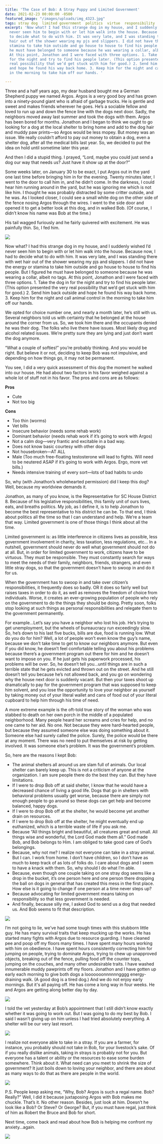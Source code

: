 ```yaml
---
title: 'The Case of Bob: A Stray Puppy and Limited Government'
date: 2021-02-23 00:00:00 -0500
featured_image: "/images/uploads/img_4323.jpg"
tags: stray dog  limited government  politics  virtue  responsibility
excerpt: 'Now what? I had this strange dog in my house, and I suddenly wished I’d
  never seen him to begin with or let him walk into the house. Because now, I had
  to decide what to do with him. It was very late, and I was standing there with wet
  hair out of the shower wearing my pjs and slippers. I did not have the energy or
  stamina to take him outside and go house to house to find his people. But I figured
  he must have belonged to someone because he was wearing a collar, albeit no tags.
  At this point, Jonathon and I were faced with three options. 1. Take the dog in
  for the night and try to find his people later. (This option presented the very
  real possibility that we’d get stuck with him for good.) 2. Send him back outside
  and hope he found his way back home. 3. Keep him for the night and call animal control
  in the morning to take him off our hands. '

---
```

Three and a half years ago, my dear husband bought me a German Shepherd puppy we named Argos. Argos is a very good boy and has grown into a ninety-pound giant who is afraid of garbage trucks. He is gentle and sweet and makes friends wherever he goes. He’s a sociable fellow and loved to run up and down the fence line with the dogs next door. Sadly, the neighbors moved away last summer and took the dogs with them. Argos has been bored for months. Jonathon and I began to think we ought to go looking for a dog at the local shelter to bring home and add to the dog hair and muddy paw prints—so Argos would be less mopey. But money was an issue. We really couldn’t afford to pay out money to obtain a dog, even a shelter dog, after all the medical bills last year. So, we decided to put the idea on hold until sometime later this year.

And then I did a stupid thing. I prayed, “Lord, maybe you could just send a dog our way that needs us? Just have it show up at the door?”

Some weeks later, on January 30 to be exact, I put Argos out in the yard one last time before bringing him in for the evening. Twenty minutes later, I went to the door to call him in, and he didn’t come. In the darkness, I could hear him running around in the yard, but he was ignoring me which is not like him. I thought he was probably distracted by some critter outside, and he was. As I looked closer, I could see a small white dog on the other side of the fence nosing Argos through the wires. I went to the side door and opened it to get a better look at this dog, and in walked Bob. (Of course, I didn’t know his name was Bob at the time.)

His tail wagged furiously and he fairly quivered with excitement. He was painfully thin. So, I fed him.

![](/images/uploads/bob-eating.jpg)

Now what? I had this strange dog in my house, and I suddenly wished I’d never seen him to begin with or let him walk into the house. Because now, I had to decide what to do with him. It was very late, and I was standing there with wet hair out of the shower wearing my pjs and slippers. I did not have the energy or stamina to take him outside and go house to house to find his people. But I figured he must have belonged to someone because he was wearing a collar, albeit no tags. At this point, Jonathon and I were faced with three options. 1. Take the dog in for the night and try to find his people later. (This option presented the very real possibility that we’d get stuck with him for good.) 2. Send him back outside and hope he found his way back home. 3. Keep him for the night and call animal control in the morning to take him off our hands.

We opted for choice number one, and nearly a month later, he’s still with us. Several neighbors told us with certainty that he belonged at the house around the corner from us. So, we took him there and the occupants denied he was their dog. The folks who live there have issues. Most likely drug and alcohol related issues. We’re pretty sure they are lying and just don’t want the dog anymore.

“What a couple of softies!” you’re probably thinking. And you would be right. But believe it or not, deciding to keep Bob was not impulsive, and depending on how things go, it may not be permanent.

You see, I did a very quick assessment of this dog the moment he walked into our house. He had about two factors in his favor weighed against a whole lot of stuff not in his favor. The pros and cons are as follows:

**Pros**

* Cute
* Not too big

**Cons**

* Too thin (worms)
* Vet bills
* Insecure behavior (needs some rehab work)
* Dominant behavior (needs rehab work if it’s going to work with Argos)
* Not a calm dog—very frantic and excitable in a bad way.
* Does not know basic courtesy with other dogs
* Not housebroken—AT ALL
* Male (Too much free-floating testosterone will lead to fights. Will need to be neutered ASAP if it’s going to work with Argos. Ergo, more vet bills.)
* Needs intensive training of every sort—lots of bad habits to undo

So, why (with Jonathon’s wholehearted permission) did I keep this dog? Well, because my worldview demands it.

Jonathon, as many of you know, is the Representative for SC House District 8. Because of his legislative responsibilities, this family unit of ours lives, eats, and breaths politics. My job, as I define it, is to help Jonathon to become the best representative to his district he can be. To that end, I think about politics all the time so that I can understand and help. We’re a team that way. Limited government is one of those things I think about all the time.

Limited government is: as little interference in citizens lives as possible, less government involvement in charity, less taxation, less regulations, etc… In a nutshell, government should never do well what government should not do at all. But, in order for limited government to work, citizens have to be virtuous. They must be responsible. They must constantly search for ways to meet the needs of their family, neighbors, friends, strangers, and even little stray dogs, so that the government doesn’t have to swoop in and do it for us.

When the government has to swoop in and take over citizen’s responsibilities, it frequently does so badly. OR it does so fairly well but raises taxes in order to do it, as well as removes the freedom of choice from individuals. Worse, it creates an ever-growing population of people who rely on the government to do the things they should be doing. Pretty soon, folks stop looking at such things as personal responsibilities and relegate them to the government permanently.

For example…Let’s say you have a neighbor who lost his job. He’s trying to get unemployment, but the wheels of bureaucracy run exceedingly slow. So, he’s down to his last five bucks, bills are due, food is running low. What do you do for him? Well, a lot of people won’t even know the guy’s name, because we don’t take time to get to know our neighbors anymore. But even if you did know, he doesn’t feel comfortable telling you about his problems because there’s a government program out there for him and he doesn’t want to impose on you. If he just gets his paperwork processed, his problems will be over. So, he doesn’t tell you…until things are in such a terrible state that he gets evicted and thrown out on the street. And he still doesn’t tell you because he’s not allowed back, and you go on wondering why the house next door is suddenly vacant. But then your taxes shoot up dramatically to pay for the government program that was supposed to keep him solvent, and you lose the opportunity to love your neighbor as yourself by taking money out of your literal wallet and cans of food out of your literal cupboard to help him through his time of need.

A more extreme example is the oft-told true story of the woman who was stabbed to death on her own porch in the middle of a populated neighborhood. Many people heard her screams and cries for help, and no one came to her aid. No one. Not because they were hard-hearted people, but because they assumed someone else was doing something about it. Someone else had surely called the police. Surely, the police would be there at any moment. There was no need to put themselves at risk by getting involved. It was someone else’s problem. It was the government’s problem.

So, here are the reasons I kept Bob:

* The animal shelters all around us are slam full of animals. Our local shelter can barely keep up. This is not a criticism of anyone at the organization. I am sure people there do the best they can. But they have limitations.
* If I were to drop Bob off at said shelter, I know that he would have a decreased chance of living a good life. Dogs that go in shelters with behavioral problems usually get worse, because there are simply not enough people to go around so these dogs can get help and become balanced, happy dogs.
* If I were to drop Bob off at the shelter, he would become yet another drain on resources.
* If I were to drop Bob off at the shelter, he might eventually end up euthanized, which is a terrible waste of life if you ask me.
* Because “All things bright and beautiful, all creatures great and small. All things wise and wonderful, the Lord God made them all.” God made Bob, and Bob belongs to Him. I am obliged to take good care of God’s belongings.
* Because, why not me? I realize not everyone can take in a stray animal. But I can. I work from home. I don’t have children, so I don’t have as much to keep track of as lots of folks do. I care about dogs and I seem to have a knack with them. So, why should I do what I’m able.
* Because, even though one couple taking on one stray dog seems like a drop in the bucket, it’s one person here and one person there dropping the ball on dogs in general that has created this mess in the first place. How else is it going to change if one person at a time never steps up?
* Because advocating for limited government means taking on responsibility so that less government is needed.
* And finally, because silly me, I asked God to send us a dog that needed us. And Bob seems to fit that description.

![](/images/uploads/img_4329.jpg)

I’m not going to lie, we’ve had some tough times with this stubborn little guy. He has many survival traits that keep mucking up the works. He has started many fights with Argos due to resource guarding. I have cleaned pee and poop off my floors many times. I have spent many hours working with him on obedience. I have spent hours consistently correcting him for jumping on people, trying to dominate Argos, trying to chew up unapproved objects, breaking out of the fence, pulling food off the counter tops, jumping on the couches, and many other undesirable traits. I have washed innumerable muddy pawprints off my floors. Jonathon and I have gotten up early each morning to give both dogs a looooooonnnnnngggg energy-draining walk. (A good dog is a tired dog.) And we do not enjoy early mornings. But it's all paying off. He has come a long way in four weeks. He and Argos are getting along better day by day.

![](/images/uploads/img_4332.jpg)

I told the vet yesterday at Bob’s appointment that I still didn’t know exactly whether it was going to work out. But I was going to do my best by Bob. I said I wasn’t giving up on him unless I had tried absolutely everything. A shelter will be our very last resort.

![](/images/uploads/img_4333.jpg)

I realize not everyone able to take in a stray. If you are a farmer, for instance, you probably should not take in Bob, for your livestock’s sake. Of if you really dislike animals, taking in strays is probably not for you. But everyone has a talent or ability or the resources to ease some burden somewhere. Think about it. What need can you meet to shrink the size of government? It just boils down to loving your neighbor, and there are about as many ways to do that as there are people in the world.

![](/images/uploads/img_4326.jpg)

P.S. People keep asking me, “Why, Bob? Argos is such a regal name. Bob? Really?” Well, I did it because juxtaposing Argos with Bob makes me chuckle. That’s it. No other reason. Besides, just look at him. Doesn’t he look like a Bob? Or Steve? Or George? But, if you must have regal, just think of him as Robert the Bruce and Bob for short.

Next time, come back and read about how Bob is helping me confront my anxiety…again.

![](/images/uploads/bob-sleeping.jpg)